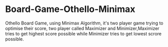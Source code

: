 # Board-Game-Othello-Minimax
Othello Board Game, using Minimax Algorithm, it's two player game trying to optimise their score, two player called Maximizer and Minimizer,Maximizer tries to get highest score possible while Minimizer tries to get lowest scrore possible.
